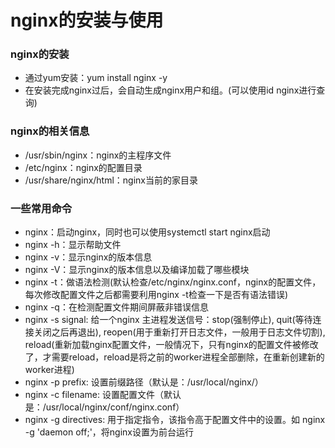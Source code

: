 # nginx的安装与使用
### nginx的安装
- 通过yum安装：yum install nginx -y
- 在安装完成nginx过后，会自动生成nginx用户和组。(可以使用id nginx进行查询)

### nginx的相关信息
- /usr/sbin/nginx：nginx的主程序文件
- /etc/nginx：nginx的配置目录
- /usr/share/nginx/html：nginx当前的家目录

### 一些常用命令
- nginx：启动nginx，同时也可以使用systemctl start nginx启动
- nginx -h：显示帮助文件
- nginx -v：显示nginx的版本信息
- nginx -V：显示nginx的版本信息以及编译加载了哪些模块
- nginx -t：做语法检测(默认检查/etc/nginx/nginx.conf，nginx的配置文件，每次修改配置文件之后都需要利用nginx -t检查一下是否有语法错误)
- nginx -q：在检测配置文件期间屏蔽非错误信息
- nginx -s signal: 给一个nginx 主进程发送信号：stop(强制停止), quit(等待连接关闭之后再退出), reopen(用于重新打开日志文件，一般用于日志文件切割), reload(重新加载nginx配置文件，一般情况下，只有nginx的配置文件被修改了，才需要reload，reload是将之前的worker进程全部删除，在重新创建新的worker进程)
- nginx -p prefix: 设置前缀路径（默认是：/usr/local/nginx/）
- nginx -c filename: 设置配置文件（默认是：/usr/local/nginx/conf/nginx.conf）
- nginx -g directives: 用于指定指令，该指令高于配置文件中的设置。如 nginx -g 'daemon off;'，将nginx设置为前台运行
